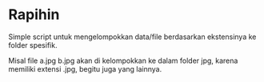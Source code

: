 # Rapihin

Simple script untuk mengelompokkan data/file berdasarkan ekstensinya ke folder spesifik.

Misal file a.jpg b.jpg akan di kelompokkan ke dalam folder jpg, karena memiliki extensi .jpg, begitu juga yang lainnya.
